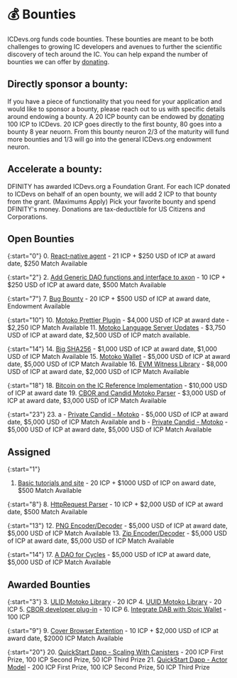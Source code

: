 # 💰 Bounties

ICDevs.org funds code bounties. These bounties are meant to be both challenges to growing IC developers and avenues to further the scientific discovery of tech around the IC. You can help expand the number of bounties we can offer by [donating](/donations.html).

## Directly sponsor a bounty:

If you have a piece of functionality that you need for your application and would like to sponsor a bounty, please reach out to us with specific details around endowing a bounty.  A 20 ICP bounty can be endowed by [donating](https://icdevs.org/donations.html) 100 ICP to ICDevs.  20 ICP goes directly to the first bounty, 80 goes into a bounty 8 year neuorn. From this bounty neuron 2/3 of the maturity will fund more bounties and 1/3 will go into the general ICDevs.org endowment neuron.

## Accelerate a bounty:

DFINITY has awarded ICDevs.org a Foundation Grant. For each ICP donated to ICDevs on behalf of an open bounty, we will add 2 ICP to that bounty from the grant. (Maximums Apply)  Pick your favorite bounty and spend DFINITY's money.  Donations are tax-deductible for US Citizens and Corporations.


## Open Bounties

{:start="0"}
0. [React-native agent](/bounties/2021/10/16/react-native-agent-bounty.html) - 21 ICP + $250 USD of ICP at award date, $250 Match Available

{:start="2"}
2. [Add Generic DAO functions and interface to axon](/bounties/2021/11/01/generic-dao-fork-axon-copy.html) - 10 ICP + $250 USD of ICP at award date, $500 Match Available

{:start="7"}
7. [Bug Bounty](/bounties/2022/01/03/Bug-Bounty.html) - 20 ICP + $500 USD of ICP at award date, Endowment Available

{:start="10"}
10. [Motoko Prettier Plugin](/bounties/2022/01/19/Motoko-Prettier-Plugin.html) - $4,000 USD of ICP at award date - $2,250 ICP Match Available
11. [Motoko Language Server Updates](/bounties/2022/02/12/Language-Server-Updates.html) - $3,750 USD of ICP at award date, $2,500 USD of ICP match available.


{:start="14"}
14. [Big SHA256](/bounties/2022/02/22/Big-SHA256.html) - $1,000 USD of ICP at award date, $1,000 USD of ICP Match Available
15. [Motoko Wallet](/bounties/2022/02/23/Motoko-Wallet.html) - $5,000 USD of ICP at award date, $5,000 USD of ICP Match Available
16. [EVM Witness Library](/bounties/2022/02/24/EVM-Witness-Library.html) - $8,000 USD of ICP at award date, $2,000 USD of ICP Match Available

{:start="18"}
18. [Bitcoin on the IC Reference Implementation](/bounties/2022/02/26/Bitcoin-on-the-IC-Reference-Implementation.html) - $10,000 USD of ICP at award date
19. [CBOR and Candid Motoko Parser](/bounties/2022/02/22/CBOR-and-Candid-Motoko-Parser.html) - $3,000 USD of ICP at award date, $3,000 USD of ICP Match Available


{:start="23"}
23. a - [Private Candid - Motoko](/bounties/2022/08/08/Private-Candid-Motoko.html) - $5,000 USD of ICP at award date, $5,000 USD of ICP Match Available and b - [Private Candid - Motoko](/bounties/2022/08/08/Private-Candid-Rust.html) - $5,000 USD of ICP at award date, $5,000 USD of ICP Match Available


## Assigned 

{:start="1"}
1. [Basic tutorials and site](/bounties/2021/10/25/speed-run-the-ic-bounty.html) - 20 ICP + $1000 USD of ICP on award date, $500 Match Available

{:start="8"}
8. [HttpRequest Parser](/bounties/2022/01/11/HTTPRequest-Parser.html) -  10 ICP + $2,000 USD of ICP at award date, $500 Match Available

{:start="13"}
12. [PNG Encoder/Decoder](/bounties/2022/02/20/PNG-Encoder-Decoder.html) - $5,000 USD of ICP at award date, $5,000 USD of ICP Match Available
13. [Zip Encoder/Decoder](/bounties/2022/02/21/Zip-Encoder-Decoder.html) - $5,000 USD of ICP at award date, $5,000 USD of ICP Match Available

{:start="14"}
17. [A DAO for Cycles](/bounties/2022/02/25/A-DAO-for-Cycles.html) - $5,000 USD of ICP at award date, $5,000 USD of ICP Match Available

## Awarded Bounties

{:start="3"}
3. [ULID Motoko Library](https://icdevs.org/bounties/2021/11/08/ULID-motoko-library.html) - 20 ICP
4. [UUID Motoko Library](https://icdevs.org/bounties/2021/11/17/UUID-motoko-library.html) - 20 ICP
5. [CBOR developer plug-in](https://icdevs.org/bounties/2021/11/23/CBOR-plug-in.html) - 10 ICP
6. [Integrate DAB with Stoic Wallet](https://icdevs.org/bounties/2021/12/17/DAB-and-Stoic-Integration.html) - 100 ICP

{:start="9"}
9. [Cover Browser Extention](/bounties/2022/01/19/Cover-Browser-Extension.html) - 10 ICP + $2,000 USD of ICP at award date, $2000 ICP Match Available

{:start="20"}
20. [QuickStart Dapp - Scaling With Canisters](/bounties/2022/03/25/QuickStart-Dapp-Scaling-With-Canisters.html) - 200 ICP First Prize, 100 ICP Second Prize, 50 ICP Third Prize
21. [QuickStart Dapp - Actor Model](/bounties/2022/04/26/QuickStart-Dapp-Scaling-With-Actors.html) - 200 ICP First Prize, 100 ICP Second Prize, 50 ICP Third Prize
